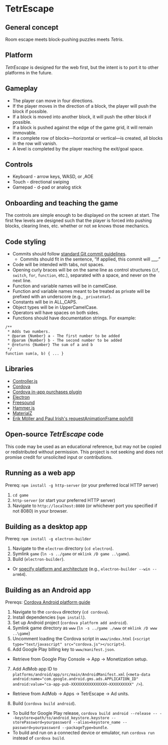 # TetrEscape

## General concept

Room escape meets block-pushing puzzles meets _Tetris_.


## Platform

_TetrEscape_ is designed for the web first, but the intent is to port it to other platforms in the future.


## Gameplay

* The player can move in four directions.
* If the player moves in the direction of a block, the player will push the block if possible.
* If a block is moved into another block, it will push the other block if possible.
* If a block is pushed against the edge of the game grid, it will remain immovable.
* If a complete row of blocks—horizontal or vertical—is created, all blocks in the row will vanish.
* A level is completed by the player reaching the exit/goal space.


## Controls

* Keyboard - arrow keys, WASD, or ,AOE
* Touch - directional swiping
* Gamepad - d-pad or analog stick


## Onboarding and teaching the game

The controls are simple enough to be displayed on the screen at start.  The first few levels are designed such that the player is forced into pushing blocks, clearing lines, etc. whether or not xe knows those mechanics.


## Code styling

* Commits should follow [standard Git commit guidelines](http://git-scm.com/book/ch5-2.html#Commit-Guidelines).
  - Commits should fit in the sentence, “If applied, this commit will ___.”
* Code will be intended with tabs, not spaces.
* Opening curly braces will be on the same line as control structures (`if`, `switch`, `for`, `function`, etc.), separated with a space, and never on the next line.
* Function and variable names will be in camelCase.
* Function and variable names meant to be treated as private will be prefixed with an underscore (e.g., `_privateVar`).
* Constants will be in ALL_CAPS.
* Object types will be in UpperCamelCase.
* Operators will have spaces on both sides.
* Functions should have documentation strings.  For example:

```
/**
 * Adds two numbers.
 * @param {Number} a - The first number to be added
 * @param {Number} b - The second number to be added
 * @returns {Number} The sum of a and b
 */
function sum(a, b) { ... }
```


## Libraries

* [Controller.js](https://samiare.github.io/Controller.js/)
* [Cordova](https://cordova.apache.org)
* [Cordova in-app purchases plugin](https://github.com/AlexDisler/cordova-plugin-inapppurchase)
* [Electron](https://www.electronjs.org)
* [Freesound](https://freesound.org)
* [Hammer.js](https://hammerjs.github.io)
* [MaterialZ](https://materialz.dev)
* [Erik Möller and Paul Irish's requestAnimationFrame polyfill](https://gist.github.com/paulirish/1579671)


## Open-source _TetrEscape_ code

This code may be used as an educational reference, but may not be copied or redistributed without permission.  This project is not seeking and does not promise credit for unsolicited input or contributions.


## Running as a web app

Prereq: `npm install -g http-server` (or your preferred local HTTP server)
1. `cd game`
2. `http-server` (or start your preferred HTTP server)
3. Navigate to `http://localhost:8080` (or whichever port you specified if not 8080) in your browser.


## Building as a desktop app

Prereq: `npm install -g electron-builder`
1. Navigate to the `electron` directory (`cd electron`).
2. Symlink `game` (`ln -s ../game` or `mklink /D game ..\game`).
3. Build (`electron-builder`).
  - Or [specify platform and architecture](https://www.electron.build/cli) (e.g., `electron-builder --win --arm64`).


## Building as an Android app

Prereqs: [Cordova Android platform guide](https://cordova.apache.org/docs/en/11.x/guide/platforms/android/index.html)
1. Navigate to the `cordova` directory (`cd cordova`).
2. Install dependencies (`npm install`).
3. Set up Android project (`cordova platform add android`).
4. Symlink game directory as `www` (`ln -s ../game ./www` or `mklink /D www ..\game`)
5. Uncomment loading the Cordova script in `www/index.html` (`<script type="text/javascript" src="cordova.js"></script>`).
6. Add Google Play billing key to `www/manifest.json`.
  - Retrieve from Google Play Console → App → Monetization setup.
7. Add AdMob app ID to `platforms/android/app/src/main/AndroidManifest.xml` (`<meta-data android:name="com.google.android.gms.ads.APPLICATION_ID" android:value="ca-app-pub-XXXXXXXXXXXXXXXX~XXXXXXXXXX" />`).
  - Retrieve from AdMob → Apps → TetrEscape → Ad units.
8. Build (`cordova build android`).
  - To build for Google Play release, `cordova build android --release -- --keystore=path/to/android_keystore.keystore --storePassword=yourpassword --alias=keystore_name --password=yourpassword --packageType=bundle`.
  - To build and run on a connected device or emulator, run `cordova run` instead of `cordova build`.
